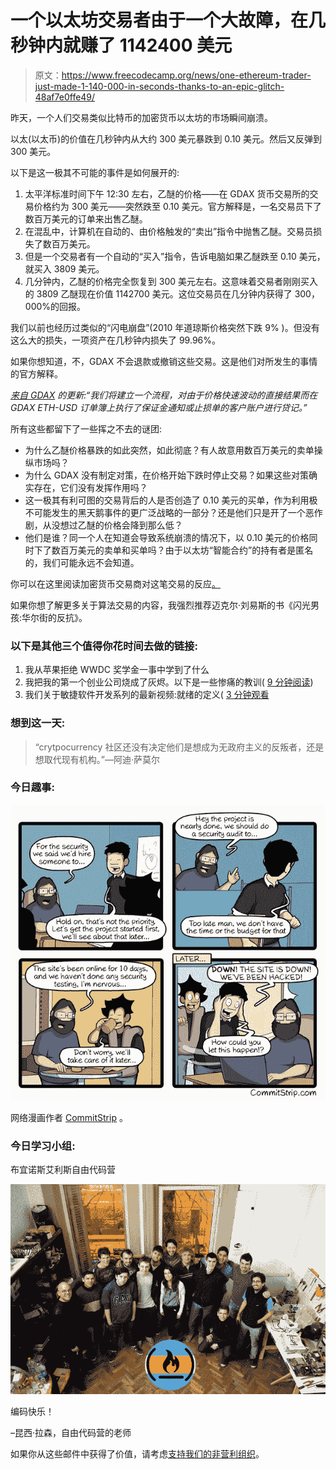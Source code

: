 # 一个以太坊交易者由于一个大故障，在几秒钟内就赚了 1142400 美元

> 原文：<https://www.freecodecamp.org/news/one-ethereum-trader-just-made-1-140-000-in-seconds-thanks-to-an-epic-glitch-48af7e0ffe49/>

昨天，一个人们交易类似比特币的加密货币以太坊的市场瞬间崩溃。

以太(以太币)的价值在几秒钟内从大约 300 美元暴跌到 0.10 美元。然后又反弹到 300 美元。

以下是这一极其不可能的事件是如何展开的:

1.  太平洋标准时间下午 12:30 左右，乙醚的价格——在 GDAX 货币交易所的交易价格约为 300 美元——突然跌至 0.10 美元。官方解释是，一名交易员下了数百万美元的订单来出售乙醚。
2.  在混乱中，计算机在自动的、由价格触发的“卖出”指令中抛售乙醚。交易员损失了数百万美元。
3.  但是一个交易者有一个自动的“买入”指令，告诉电脑如果乙醚跌至 0.10 美元，就买入 3809 美元。
4.  几分钟内，乙醚的价格完全恢复到 300 美元左右。这意味着交易者刚刚买入的 3809 乙醚现在价值 1142700 美元。这位交易员在几分钟内获得了 300，000%的回报。

我们以前也经历过类似的“闪电崩盘”(2010 年道琼斯价格突然下跌 9% )。但没有这么大的损失，一项资产在几秒钟内损失了 99.96%。

如果你想知道，不，GDAX 不会退款或撤销这些交易。这是他们对所发生的事情的官方解释。

[*来自 GDAX*](https://blog.gdax.com/eth-usd-trading-update-2-216a3b946ef6) *的更新:“我们将建立一个流程，对由于价格快速波动的直接结果而在 GDAX ETH-USD 订单簿上执行了保证金通知或止损单的客户账户进行贷记。”*

所有这些都留下了一些挥之不去的谜团:

*   为什么乙醚价格暴跌的如此突然，如此彻底？有人故意用数百万美元的卖单操纵市场吗？
*   为什么 GDAX 没有制定对策，在价格开始下跌时停止交易？如果这些对策确实存在，它们没有发挥作用吗？
*   这一极其有利可图的交易背后的人是否创造了 0.10 美元的买单，作为利用极不可能发生的黑天鹅事件的更广泛战略的一部分？还是他们只是开了一个恶作剧，从没想过乙醚的价格会降到那么低？
*   他们是谁？同一个人在知道会导致系统崩溃的情况下，以 0.10 美元的价格同时下了数百万美元的卖单和买单吗？由于以太坊“智能合约”的持有者是匿名的，我们可能永远不会知道。

你可以在这里阅读加密货币交易商对这笔交易的反应[。](https://fcc.im/2tWiDrZ)

如果你想了解更多关于算法交易的内容，我强烈推荐迈克尔·刘易斯的书《闪光男孩:华尔街的反抗》。

### 以下是其他三个值得你花时间去做的链接:

1.  我从苹果拒绝 WWDC 奖学金一事中学到了什么
2.  我把我的第一个创业公司烧成了灰烬。以下是一些惨痛的教训( [9 分钟阅读](https://fcc.im/2tWxl2e))
3.  我们关于敏捷软件开发系列的最新视频:就绪的定义( [3 分钟观看](https://fcc.im/2rYR2K5)

### 想到这一天:

> “crytpocurrency 社区还没有决定他们是想成为无政府主义的反叛者，还是想取代现有机构。”—阿迪·萨莫尔

### 今日趣事:

![NUElC6aeRwpW9Ir2my-2l1BGtP-eDTG2UayS](img/1be77bb8879025e1464b2ec605c1ede3.png)

网络漫画作者 [CommitStrip](https://fcc.im/2tWCB69) 。

### 今日学习小组:

布宜诺斯艾利斯自由代码营

![ojcog0tflGGA4dlKmng4VEUINrbGVM4yThyB](img/ea6a98b4799e40d71e4bcd6fa9522331.png)

编码快乐！

–昆西·拉森，自由代码营的老师

如果你从这些邮件中获得了价值，请考虑[支持我们的非营利组织](http://bit.ly/donate-to-fcc)。